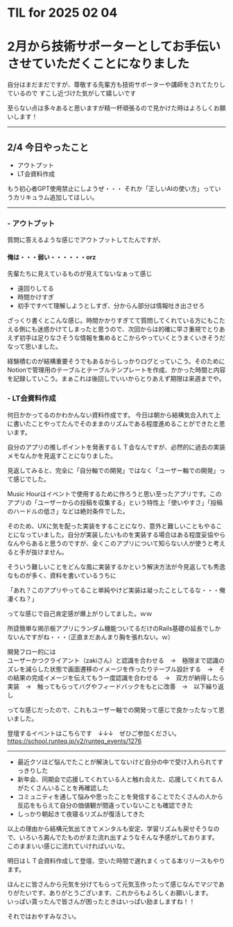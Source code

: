 # TIL for 2025 02 04
# 2月から技術サポーターとしてお手伝いさせていただくことになりました

自分はまだまだですが、尊敬する先輩方も技術サポーターや講師をされてたりしているので
すこし近づけた気がして嬉しいです

至らない点は多々あると思いますが精一杯頑張るので見かけた時はよろしくお願いします！

---

## 2/4 今日やったこと 

- アウトプット
- LT会資料作成

もう初心者GPT使用禁止にしようぜ・・・
それか「正しいAIの使い方」っていうカリキュラム追加してほしい。

---

### - アウトプット

質問に答えるような感じでアウトプットしてたんですが、  
#### 俺は・・・弱い・・・・・・orz  
先輩たちに見えているものが見えてないなぁって感じ
- 遠回りしてる
- 時間かけすぎ
- 初手ですべて理解しようとしすぎ、分からん部分は情報吐き出させろ

ざっくり書くとこんな感じ。時間かかりすぎてて質問してくれている方にもこたえる側にも迷惑かけてしまったと思うので、次回からは的確に早さ重視でとりあえず初手は足りなさそうな情報を集めるとこからやっていくとうまくいきそうだなって思いました。

経験積むのが結構重要そうでもあるからしっかりログとっていこう。そのためにNotionで管理用のテーブルとテーブルテンプレートを作成、かかった時間と内容を記録していこう。まぁこれは後回しでいいからとりあえず期限は来週までや。

### - LT会資料作成

何日かかってるのかわかんない資料作成です。
今日は朝から結構気合入れて上に書いたことやってたんでそのままのリズムである程度進めることができたと思います。

自分のアプリの推しポイントを発表するＬＴ会なんですが、必然的に過去の実装メモなんかを見返すことになりました。

見返してみると、完全に「自分軸での開発」ではなく「ユーザー軸での開発」って感じでした。

Music Hourはイベントで使用するために作ろうと思い至ったアプリです。このアプリの「ユーザーからの投稿を収集する」という特性上「使いやすさ」「投稿のハードルの低さ」などは絶対条件でした。

そのため、UXに気を配った実装をすることになり、意外と難しいこともやることになっていました。自分が実装したいものを実装する場合はある程度妥協やらなんやらあると思うのですが、全くこのアプリについて知らない人が使うと考えると手が抜けません。

そういう難しいことをどんな風に実装するかという解決方法が今見返しても秀逸なものが多く、資料を書いているうちに

「あれ？このアプリやってること単純やけど実装は凝ったことしてるな・・・俺凄くね？」

ってな感じで自己肯定感が爆上がりしてました。ｗｗ

所詮簡単な掲示板アプリにランダム機能ついてるだけのRails基礎の延長でしかないんですがね・・・（正直まだあんまり胸を張れない。ｗ）

開発フロー的には  
ユーザーかつクライアント（zakiさん）と認識を合わせる　→　極限まで認識のズレを減らした状態で画面遷移のイメージを作ったりテーブル設計する　→　その結果の完成イメージを伝えてもう一度認識を合わせる　→　双方が納得したら実装　→　触ってもらってバグやフィードバックをもとに改善　→　以下繰り返し

ってな感じだったので、これもユーザー軸での開発って感じで良かったなって思いました。

登壇するイベントはこちらです　↓↓↓　ぜひご参加ください。  
https://school.runteq.jp/v2/runteq_events/1276


---

- 最近クソほど悩んでたことが解決してないけど自分の中で受け入れられてすっきりした
- 新年会、同期会で応援してくれている人と触れ合えた、応援してくれてる人がたくさんいることを再確認した
- コミュニティを通して悩みや思ったことを発信することでたくさんの人から反応をもらえて自分の価値観が間違っていないことも確認できた
- しっかり朝起きて夜寝るリズムが復活してきた

以上の理由から結構元気出てきてメンタルも安定、学習リズムも戻せそうなので、いろいろ澱んでたものがまた流れ出すようなそんな予感がしております。  
このままいい感じに流れていければいいな。

明日はＬＴ会資料作成して登壇、空いた時間で遅れまくってる本リリースもやります。

ほんとに皆さんから元気を分けてもらって元気玉作ったって感じなんでマジでありがたいです、ありがとうございます、これからもよろしくお願いします。  
いっぱい貰ったんで皆さんが困ったときはいっぱい励ましますね！！

それではおやすみなさい。
